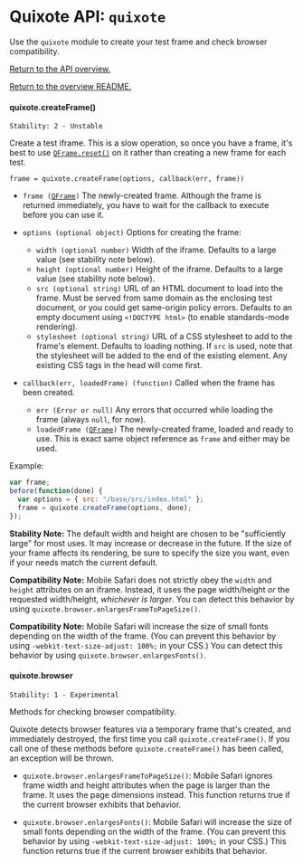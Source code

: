 # Quixote API: `quixote`

Use the `quixote` module to create your test frame and check browser compatibility.

[Return to the API overview.](api.md)

[Return to the overview README.](../README.md)


#### quixote.createFrame()

```
Stability: 2 - Unstable
```

Create a test iframe. This is a slow operation, so once you have a frame, it's best to use [`QFrame.reset()`](QFrame.md) on it rather than creating a new frame for each test.

`frame = quixote.createFrame(options, callback(err, frame))`

* `frame (`[`QFrame`](QFrame.md)`)` The newly-created frame. Although the frame is returned immediately, you have to wait for the callback to execute before you can use it.

* `options (optional object)` Options for creating the frame:
  * `width (optional number)` Width of the iframe. Defaults to a large value (see stability note below).
  * `height (optional number)` Height of the iframe. Defaults to a large value (see stability note below).
  * `src (optional string)` URL of an HTML document to load into the frame. Must be served from same domain as the enclosing test document, or you could get same-origin policy errors. Defaults to an empty document using `<!DOCTYPE html>` (to enable standards-mode rendering).
  * `stylesheet (optional string)` URL of a CSS stylesheet to add to the frame's <head> element. Defaults to loading nothing. If `src` is used, note that the stylesheet will be added to the end of the existing <head> element. Any existing CSS <link> tags in the head will come first.
  
* `callback(err, loadedFrame) (function)` Called when the frame has been created. 
  * `err (Error or null)` Any errors that occurred while loading the frame (always `null`, for now).
  * `loadedFrame (`[`QFrame`](QFrame.md)`)` The newly-created frame, loaded and ready to use. This is exact same object reference as `frame` and either may be used.  

Example:

```javascript
var frame;
before(function(done) {
  var options = { src: "/base/src/index.html" };
  frame = quixote.createFrame(options, done);
});
```

**Stability Note:** The default width and height are chosen to be "sufficiently large" for most uses. It may increase or decrease in the future. If the size of your frame affects its rendering, be sure to specify the size you want, even if your needs match the current default.

**Compatibility Note:** Mobile Safari does not strictly obey the `width` and `height` attributes on an iframe. Instead, it uses the page width/height *or* the requested width/height, *whichever is larger*. You can detect this behavior by using `quixote.browser.enlargesFrameToPageSize()`.

**Compatibility Note:** Mobile Safari will increase the size of small fonts depending on the width of the frame. (You can prevent this behavior by using `-webkit-text-size-adjust: 100%;` in your CSS.) You can detect this behavior by using `quixote.browser.enlargesFonts()`.


#### quixote.browser

```
Stability: 1 - Experimental
```

Methods for checking browser compatibility.

Quixote detects browser features via a temporary frame that's created, and immediately destroyed, the first time you call `quixote.createFrame()`. If you call one of these methods before `quixote.createFrame()` has been called, an exception will be thrown.

* `quixote.browser.enlargesFrameToPageSize()`: Mobile Safari ignores frame width and height attributes when the page is larger than the frame. It uses the page dimensions instead. This function returns true if the current browser exhibits that behavior.

* `quixote.browser.enlargesFonts()`: Mobile Safari will increase the size of small fonts depending on the width of the frame. (You can prevent this behavior by using `-webkit-text-size-adjust: 100%;` in your CSS.) This function returns true if the current browser exhibits that behavior.